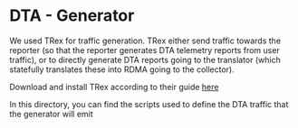 # DTA - Generator

We used TRex for traffic generation.
TRex either send traffic towards the reporter (so that the reporter generates DTA telemetry reports from user traffic), or to directly generate DTA reports going to the translator (which statefully translates these into RDMA going to the collector).

Download and install TRex according to their guide [here](https://trex-tgn.cisco.com/trex/doc/trex_manual.html#_download_and_installation) 

In this directory, you can find the scripts used to define the DTA traffic that the generator will emit
